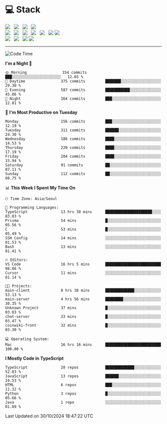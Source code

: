 <h1>💻 Stack</h1>
<div>
 <!-- badge : https://shields.io/ -->
 <!-- icon : https://simpleicons.org/?q=Get -->
 <img src="https://img.shields.io/badge/HTML5-e74c3c?style=flat-square&logo=HTML5&logoColor=white"/> &nbsp 
 <img src="https://img.shields.io/badge/CSS3-0A84FF?style=flat-square&logo=CSS3&logoColor=white"/> &nbsp 
 <img src="https://img.shields.io/badge/JavaScript-FFCD11?style=flat-square&logo=JavaScript&logoColor=white"/> &nbsp 
 <img src="https://img.shields.io/badge/TypeScript-3075C0?style=flat-square&logo=TypeScript&logoColor=white"/>
 <br/>
 <img src="https://img.shields.io/badge/Next-000000?style=flat-square&logo=nextdotjs&logoColor=white"/> &nbsp 
 <img src="https://img.shields.io/badge/React-00BCF6?style=flat-square&logo=React&logoColor=white"/> &nbsp 
 <img src="https://img.shields.io/badge/Redux-764ABC?style=flat-square&logo=Redux&logoColor=white"/> &nbsp
 <img src="https://img.shields.io/badge/Recoil-3578E5?style=flat-square&logo=recoil&logoColor=white"/> &nbsp
 <img src="https://img.shields.io/badge/React-Query-FF4154?style=flat-square&logo=reactquery&logoColor=white"/> &nbsp 
 <img src="https://img.shields.io/badge/styled%2Dcomponents-DB7093?style=flat-square&logo=styled%2Dcomponents&logoColor=white"/>
 <img src="https://img.shields.io/badge/CSS Modules-000000?style=flat-square&logo=CSS Modules&logoColor=white"/> &nbsp 
 <br/>
 <img src="https://img.shields.io/badge/Node-339933?style=flat-square&logo=Node.js&logoColor=white"/> &nbsp 
 <img src="https://img.shields.io/badge/Express-000000?style=flat-square&logo=Express&logoColor=white"/> &nbsp 
 <img src="https://img.shields.io/badge/MongoDB-47A248?style=flat-square&logo=MongoDB&logoColor=white"/>
 <img src="https://img.shields.io/badge/MariaDB-003545?style=flat-square&logo=mariadb&logoColor=white"/>
</div>

<hr>

<!--START_SECTION:waka-->
![Code Time](http://img.shields.io/badge/Code%20Time-1%2C497%20hrs%2050%20mins-blue)

**I'm a Night 🦉** 

```text
🌞 Morning                154 commits         ███░░░░░░░░░░░░░░░░░░░░░░   12.03 % 
🌆 Daytime                375 commits         ███████░░░░░░░░░░░░░░░░░░   29.30 % 
🌃 Evening                587 commits         ███████████░░░░░░░░░░░░░░   45.86 % 
🌙 Night                  164 commits         ███░░░░░░░░░░░░░░░░░░░░░░   12.81 % 
```
📅 **I'm Most Productive on Tuesday** 

```text
Monday                   156 commits         ███░░░░░░░░░░░░░░░░░░░░░░   12.19 % 
Tuesday                  311 commits         ██████░░░░░░░░░░░░░░░░░░░   24.30 % 
Wednesday                186 commits         ████░░░░░░░░░░░░░░░░░░░░░   14.53 % 
Thursday                 220 commits         ████░░░░░░░░░░░░░░░░░░░░░   17.19 % 
Friday                   204 commits         ████░░░░░░░░░░░░░░░░░░░░░   15.94 % 
Saturday                 91 commits          ██░░░░░░░░░░░░░░░░░░░░░░░   07.11 % 
Sunday                   112 commits         ██░░░░░░░░░░░░░░░░░░░░░░░   08.75 % 
```


📊 **This Week I Spent My Time On** 

```text
🕑︎ Time Zone: Asia/Seoul

💬 Programming Languages: 
TypeScript               13 hrs 38 mins      █████████████████████░░░░   83.83 % 
Prisma                   54 mins             █░░░░░░░░░░░░░░░░░░░░░░░░   05.56 % 
C                        53 mins             █░░░░░░░░░░░░░░░░░░░░░░░░   05.49 % 
SSH Config               14 mins             ░░░░░░░░░░░░░░░░░░░░░░░░░   01.53 % 
Bash                     13 mins             ░░░░░░░░░░░░░░░░░░░░░░░░░   01.41 % 

🔥 Editors: 
VS Code                  16 hrs 5 mins       █████████████████████████   98.86 % 
Cursor                   11 mins             ░░░░░░░░░░░░░░░░░░░░░░░░░   01.14 % 

🐱‍💻 Projects: 
main-client              8 hrs 38 mins       █████████████░░░░░░░░░░░░   53.13 % 
main-server              4 hrs 56 mins       ████████░░░░░░░░░░░░░░░░░   30.35 % 
Unknown Project          37 mins             █░░░░░░░░░░░░░░░░░░░░░░░░   03.83 % 
chat-server              33 mins             █░░░░░░░░░░░░░░░░░░░░░░░░   03.47 % 
coinwiki-front           32 mins             █░░░░░░░░░░░░░░░░░░░░░░░░   03.30 % 

💻 Operating System: 
Mac                      16 hrs 16 mins      █████████████████████████   100.00 % 
```

**I Mostly Code in TypeScript** 

```text
TypeScript               28 repos            █████████████░░░░░░░░░░░░   52.83 % 
JavaScript               13 repos            ██████░░░░░░░░░░░░░░░░░░░   24.53 % 
HTML                     6 repos             ███░░░░░░░░░░░░░░░░░░░░░░   11.32 % 
Python                   3 repos             █░░░░░░░░░░░░░░░░░░░░░░░░   05.66 % 
Java                     1 repo              ░░░░░░░░░░░░░░░░░░░░░░░░░   01.89 % 
```




 Last Updated on 30/10/2024 18:47:22 UTC
<!--END_SECTION:waka-->
